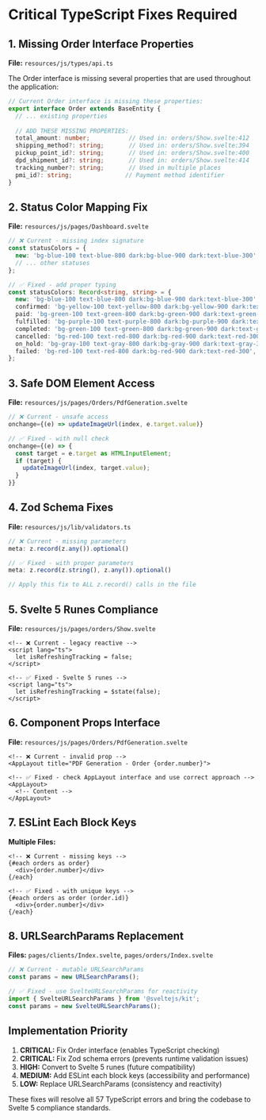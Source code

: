 # Critical TypeScript Fixes Required

## 1. Missing Order Interface Properties

**File:** `resources/js/types/api.ts`

The Order interface is missing several properties that are used throughout the application:

```typescript
// Current Order interface is missing these properties:
export interface Order extends BaseEntity {
  // ... existing properties
  
  // ADD THESE MISSING PROPERTIES:
  total_amount: number;           // Used in: orders/Show.svelte:412
  shipping_method?: string;       // Used in: orders/Show.svelte:394
  pickup_point_id?: string;       // Used in: orders/Show.svelte:400
  dpd_shipment_id?: string;       // Used in: orders/Show.svelte:414
  tracking_number?: string;       // Used in multiple places
  pmi_id?: string;               // Payment method identifier
}
```

## 2. Status Color Mapping Fix

**File:** `resources/js/pages/Dashboard.svelte`

```typescript
// ❌ Current - missing index signature
const statusColors = {
  new: 'bg-blue-100 text-blue-800 dark:bg-blue-900 dark:text-blue-300',
  // ... other statuses
};

// ✅ Fixed - add proper typing
const statusColors: Record<string, string> = {
  new: 'bg-blue-100 text-blue-800 dark:bg-blue-900 dark:text-blue-300',
  confirmed: 'bg-yellow-100 text-yellow-800 dark:bg-yellow-900 dark:text-yellow-300',
  paid: 'bg-green-100 text-green-800 dark:bg-green-900 dark:text-green-300',
  fulfilled: 'bg-purple-100 text-purple-800 dark:bg-purple-900 dark:text-purple-300',
  completed: 'bg-green-100 text-green-800 dark:bg-green-900 dark:text-green-300',
  cancelled: 'bg-red-100 text-red-800 dark:bg-red-900 dark:text-red-300',
  on_hold: 'bg-gray-100 text-gray-800 dark:bg-gray-900 dark:text-gray-300',
  failed: 'bg-red-100 text-red-800 dark:bg-red-900 dark:text-red-300',
};
```

## 3. Safe DOM Element Access

**File:** `resources/js/pages/Orders/PdfGeneration.svelte`

```typescript
// ❌ Current - unsafe access
onchange={(e) => updateImageUrl(index, e.target.value)}

// ✅ Fixed - with null check
onchange={(e) => {
  const target = e.target as HTMLInputElement;
  if (target) {
    updateImageUrl(index, target.value);
  }
}}
```

## 4. Zod Schema Fixes

**File:** `resources/js/lib/validators.ts`

```typescript
// ❌ Current - missing parameters
meta: z.record(z.any()).optional()

// ✅ Fixed - with proper parameters
meta: z.record(z.string(), z.any()).optional()

// Apply this fix to ALL z.record() calls in the file
```

## 5. Svelte 5 Runes Compliance

**File:** `resources/js/pages/orders/Show.svelte`

```svelte
<!-- ❌ Current - legacy reactive -->
<script lang="ts">
  let isRefreshingTracking = false;
</script>

<!-- ✅ Fixed - Svelte 5 runes -->
<script lang="ts">
  let isRefreshingTracking = $state(false);
</script>
```

## 6. Component Props Interface

**File:** `resources/js/pages/Orders/PdfGeneration.svelte`

```svelte
<!-- ❌ Current - invalid prop -->
<AppLayout title="PDF Generation - Order {order.number}">

<!-- ✅ Fixed - check AppLayout interface and use correct approach -->
<AppLayout>
  <!-- Content -->
</AppLayout>
```

## 7. ESLint Each Block Keys

**Multiple Files:**

```svelte
<!-- ❌ Current - missing keys -->
{#each orders as order}
  <div>{order.number}</div>
{/each}

<!-- ✅ Fixed - with unique keys -->
{#each orders as order (order.id)}
  <div>{order.number}</div>
{/each}
```

## 8. URLSearchParams Replacement

**Files:** `pages/clients/Index.svelte`, `pages/orders/Index.svelte`

```typescript
// ❌ Current - mutable URLSearchParams
const params = new URLSearchParams();

// ✅ Fixed - use SvelteURLSearchParams for reactivity
import { SvelteURLSearchParams } from '@sveltejs/kit';
const params = new SvelteURLSearchParams();
```

## Implementation Priority

1. **CRITICAL:** Fix Order interface (enables TypeScript checking)
2. **CRITICAL:** Fix Zod schema errors (prevents runtime validation issues)
3. **HIGH:** Convert to Svelte 5 runes (future compatibility)
4. **MEDIUM:** Add ESLint each block keys (accessibility and performance)
5. **LOW:** Replace URLSearchParams (consistency and reactivity)

These fixes will resolve all 57 TypeScript errors and bring the codebase to Svelte 5 compliance standards.